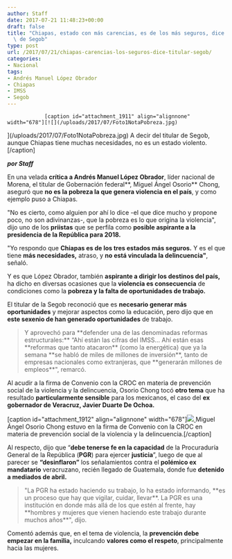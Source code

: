 ```yaml
---
author: Staff
date: 2017-07-21 11:48:23+00:00
draft: false
title: "Chiapas, estado con más carencias, es de los más seguros, dice titular\
  \ de Segob"
type: post
url: /2017/07/21/chiapas-carencias-los-seguros-dice-titular-segob/
categories:
- Nacional
tags:
- Andrés Manuel López Obrador
- Chiapas
- IMSS
- Segob
---
```



				[caption id="attachment_1911" align="alignnone" width="678"][![](/uploads/2017/07/Foto1NotaPobreza.jpg)
](/uploads/2017/07/Foto1NotaPobreza.jpg) A decir del titular de Segob, aunque Chiapas tiene muchas necesidades, no es un estado violento.[/caption]

_**por Staff**_

En una velada **crítica a Andrés Manuel López Obrador**, líder nacional de Morena, el titular de Gobernación federal**, Miguel Ángel Osorio** Chong, aseguró que **no es la pobreza la que genera violencia en el país**, y como ejemplo puso a Chiapas.

"No es cierto, como alguien por ahí lo dice -el que dice mucho y propone poco, no son adivinanzas-, que la pobreza es lo que origina la violencia", dijo uno de los **priistas** que se perfila como **posible aspirante a la presidencia de la República para 2018.**

"Yo respondo que **Chiapas es de los tres estados más seguros.** Y es el que tiene **más necesidades,** atraso, y **no está vinculada la delincuencia"**, señaló.

Y es que López Obrador, también **aspirante a dirigir los destinos del país,** ha dicho en diversas ocasiones que la **violencia es consecuencia** de condiciones como la **pobreza y la falta de oportunidades de trabajo.**

El titular de la Segob reconoció que es **necesario generar más oportunidades** y mejorar aspectos como la educación, pero dijo que en **este sexenio de han generado oportunidades** de trabajo.


<blockquote>Y aprovechó para **defender una de las denominadas reformas estructurales:** “Ahí están las cifras del IMSS... Ahí están esas **reformas que tanto atacaron** (como la energética) que ya la semana **se habló de miles de millones de inversión**, tanto de empresas nacionales como extranjeras, que **generarán millones de empleos**", remarcó.</blockquote>


Al acudir a la firma de Convenio con la CROC en materia de prevención social de la violencia y la delincuencia, Osorio Chong tocó **otro tema** que ha resultado **particularmente sensible** para los mexicanos, el caso del **ex gobernador de Veracruz, Javier Duarte De Ochoa.**

[caption id="attachment_1912" align="alignnone" width="678"][![](/uploads/2017/07/Foto2NotaPobreza.jpg)
](/uploads/2017/07/Foto2NotaPobreza.jpg) Miguel Ángel Osorio Chong estuvo en la firma de Convenio con la CROC en materia de prevención social de la violencia y la delincuencia.[/caption]

Al respecto, dijo que “**debe tenerse fe en la capacidad** de la Procuraduría General de la República (**PGR**) para ejercer **justicia**”, luego de que al parecer se **“desinflaron”** los señalamientos contra el **polémico ex mandatario** veracruzano, recién llegado de Guatemala, donde fue **detenido a mediados de abril.**


<blockquote>"La PGR ha estado haciendo su trabajo, lo ha estado informando, **es un proceso que hay que vigilar, cuidar, llevar**. La PGR es una institución en donde más allá de los que estén al frente, hay **hombres y mujeres que vienen haciendo este trabajo durante muchos años**", dijo.</blockquote>


Comentó además que, en el tema de violencia, la **prevención debe empezar en la familia,** inculcando **valores como el respeto**, principalmente hacia las mujeres.		
